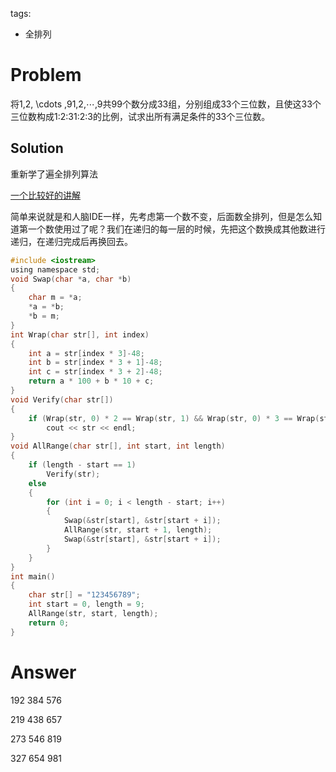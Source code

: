 tags:
- 全排列
# Problem
将1,2, \cdots ,91,2,⋯,9共99个数分成33组，分别组成33个三位数，且使这33个三位数构成1:2:31:2:3的比例，试求出所有满足条件的33个三位数。

## Solution
重新学了遍全排列算法     

[一个比较好的讲解](https://blog.csdn.net/gyysmall/article/details/8933835)

简单来说就是和人脑IDE一样，先考虑第一个数不变，后面数全排列，但是怎么知道第一个数使用过了呢？我们在递归的每一层的时候，先把这个数换成其他数进行递归，在递归完成后再换回去。
```C
#include <iostream>
using namespace std;
void Swap(char *a, char *b)
{
    char m = *a;
    *a = *b;
    *b = m;
}
int Wrap(char str[], int index)
{
    int a = str[index * 3]-48;
    int b = str[index * 3 + 1]-48;
    int c = str[index * 3 + 2]-48;
    return a * 100 + b * 10 + c;
}
void Verify(char str[])
{
    if (Wrap(str, 0) * 2 == Wrap(str, 1) && Wrap(str, 0) * 3 == Wrap(str, 2))
        cout << str << endl;
}
void AllRange(char str[], int start, int length)
{
    if (length - start == 1)
        Verify(str);
    else
    {
        for (int i = 0; i < length - start; i++)
        {
            Swap(&str[start], &str[start + i]);
            AllRange(str, start + 1, length);
            Swap(&str[start], &str[start + i]);
        }
    }
}
int main()
{
    char str[] = "123456789";
    int start = 0, length = 9;
    AllRange(str, start, length);
    return 0;
}
```
# Answer
192 384 576

219 438 657

273 546 819

327 654 981